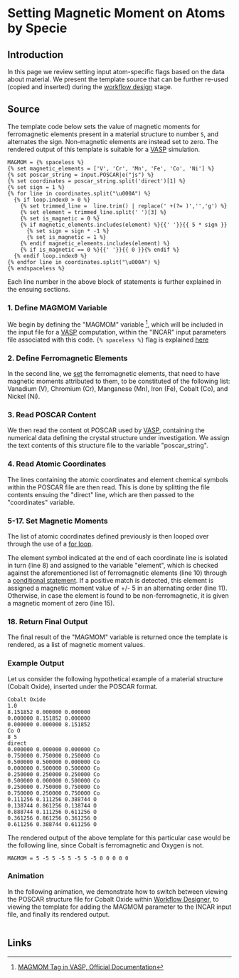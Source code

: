 # Setting Magnetic Moment on Atoms by Specie

## Introduction

In this page we review setting input atom-specific flags based on the data about material. We present the template source that can be further re-used (copied and inserted) during the [workflow design](../../workflow-designer/overview.md) stage. 

## Source

The template code below sets the value of magnetic moments for ferromagnetic elements present in a material structure to number `5`, and alternates the sign. Non-magnetic elements are instead set to zero. The rendered output of this template is suitable for a [VASP](../../software-directory/modeling/vasp/overview.md) simulation.
                                          
```jinja2
MAGMOM = {% spaceless %}
{% set magnetic_elements = ['V', 'Cr', 'Mn', 'Fe', 'Co', 'Ni'] %}
{% set poscar_string = input.POSCAR|e("js") %}
{% set coordinates = poscar_string.split('direct')[1] %}
{% set sign = 1 %}
{% for line in coordinates.split("\u000A") %}
  {% if loop.index0 > 0 %}
    {% set trimmed_line =  line.trim() | replace(' +(?= )','','g') %}
    {% set element = trimmed_line.split(' ')[3] %}
    {% set is_magnetic = 0 %}
    {% if magnetic_elements.includes(element) %}{{' '}}{{ 5 * sign }}
      {% set sign = sign * -1 %}
      {% set is_magnetic = 1 %}
    {% endif magnetic_elements.includes(element) %}
    {% if is_magnetic == 0 %}{{' '}}{{ 0 }}{% endif %}
  {% endif loop.index0 %}
{% endfor line in coordinates.split("\u000A") %}
{% endspaceless %}
```                        

Each line number in the above block of statements is further explained in the ensuing sections.


### 1. Define MAGMOM Variable

We begin by defining the "MAGMOM" variable [^1], which will be included in the input file for a [VASP](../../software-directory/modeling/vasp/overview.md) computation, within the "INCAR" input parameters file associated with this code. `{% spaceless %}` flag is explained [here](../../workflows/templating/swig.md#spaceless)

### 2. Define Ferromagnetic Elements

In the second line, we [set](../../workflows/templating/jinja.md#variables-assignment) the ferromagnetic elements, that need to have magnetic moments attributed to them, to be constituted of the following list: Vanadium (V), Chromium (Cr), Manganese (Mn), Iron (Fe), Cobalt (Co), and Nickel (Ni).

### 3. Read POSCAR Content

We then read the content ot POSCAR used by [VASP](../../software-directory/modeling/vasp/overview.md), containing the numerical data defining the crystal structure under investigation. We assign the text contents of this structure file to the variable "poscar_string". 

### 4. Read Atomic Coordinates

The lines containing the atomic coordinates and element chemical symbols within the POSCAR file are then read. This is done by splitting the file contents ensuing the "direct" line, which are then passed to the "coordinates" variable.

### 5-17. Set Magnetic Moments

The list of atomic coordinates defined previously is then looped over through the use of a [for loop](../../workflows/templating/jinja.md#for-loops). 

The element symbol indicated at the end of each coordinate line is isolated in turn (line 8) and assigned to the variable "element", which is checked against the aforementioned list of ferromagnetic elements (line 10) through a [conditional statement](../../workflows/templating/jinja.md#conditionals). If a positive match is detected, this element is assigned a magnetic moment value of +/- 5 in an alternating order (line 11). Otherwise, in case the element is found to be non-ferromagnetic, it is given a magnetic moment of zero (line 15).

### 18. Return Final Output

The final result of the "MAGMOM" variable is returned once the template is rendered, as a list of magnetic moment values.
                                           
### Example Output

Let us consider the following hypothetical example of a material structure (Cobalt Oxide), inserted under the POSCAR format.

```
Cobalt Oxide
1.0
8.151852 0.000000 0.000000
0.000000 8.151852 0.000000
0.000000 0.000000 8.151852
Co O
8 5
direct
0.000000 0.000000 0.000000 Co
0.750000 0.750000 0.250000 Co
0.500000 0.500000 0.000000 Co
0.000000 0.500000 0.500000 Co
0.250000 0.250000 0.250000 Co
0.500000 0.000000 0.500000 Co
0.250000 0.750000 0.750000 Co
0.750000 0.250000 0.750000 Co
0.111256 0.111256 0.388744 O
0.138744 0.861256 0.138744 O
0.888744 0.111256 0.611256 O
0.361256 0.861256 0.361256 O
0.611256 0.388744 0.611256 O
```

The rendered output of the above template for this particular case would be the following line, since Cobalt is ferromagnetic and Oxygen is not.

```
MAGMOM = 5 -5 5 -5 5 -5 5 -5 0 0 0 0 0
```

### Animation

In the following animation, we demonstrate how to switch between viewing the POSCAR structure file for Cobalt Oxide within [Workflow Designer](../../workflow-designer/unit-editor/input-templates.md), to viewing the template for adding the MAGMOM parameter to the INCAR input file, and finally its rendered output.

<img data-gifffer="/images/tutorials/magmom_template.gif">

## Links

[^1]: [MAGMOM Tag in VASP, Official Documentation](https://cms.mpi.univie.ac.at/vasp/vasp/MAGMOM_tag.html)
